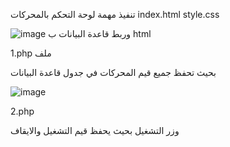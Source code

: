تنفيذ مهمة لوحة التحكم بالمحركات
index.html style.css


![image](https://user-images.githubusercontent.com/80922570/123136234-5e0db080-d45b-11eb-83cb-2c03ff3f981c.png)
وربط قاعدة البيانات ب html

1.php ملف

بحيث تحفظ جميع قيم المحركات في جدول قاعدة البيانات 


 
![image](https://user-images.githubusercontent.com/80922570/123136578-c3fa3800-d45b-11eb-9dc9-2e27d0c3d399.png)




2.php


وزر التشغيل بحيث يحفظ قيم التشغيل والايقاف 
